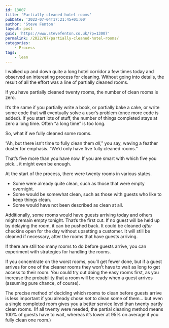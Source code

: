 ```yaml
---
id: 13007
title: 'Partially cleaned hotel rooms'
pubDate: '2022-07-04T17:21:45+01:00'
author: 'Steve Fenton'
layout: post
guid: 'https://www.stevefenton.co.uk/?p=13007'
permalink: /2022/07/partially-cleaned-hotel-rooms/
categories:
    - Process
tags:
    - lean
---
```


I walked up and down quite a long hotel corridor a few times today and observed an interesting process for cleaning. Without going into details, the result of all the effort was a line of partially cleaned rooms.

If you have partially cleaned twenty rooms, the number of clean rooms is zero.

It’s the same if you partially write a book, or partially bake a cake, or write some code that will eventually solve a user’s problem (once more code is added). If you start lots of stuff, the number of things completed stays at zero a long time. Often “a long time” is too long.

So, what if we fully cleaned some rooms.

“Ah, but there isn’t time to fully clean them *all*,” you say, waving a feather duster for emphasis. “We’d only have five fully cleaned rooms.”

That’s five more than you have now. If you are smart with which five you pick… it might even be enough.

At the start of the process, there were twenty rooms in various states.

- Some were already quite clean, such as those that were empty overnight.
- Some would be somewhat clean, such as those with guests who like to keep things clean.
- Some would have not been described as clean at all.

Additionally, some rooms would have guests arriving today and others might remain empty tonight. That’s the first cut. If no guest will be held up by delaying the room, it can be pushed back. It could be cleaned *after* checkins open for the day without upsetting a customer. It will still be cleaned if necessary, after the rooms that have guests arriving.

If there are still too many rooms to do before guests arrive, you can experiment with strategies for handling the rooms.

If you concentrate on the worst rooms, you’ll get fewer done, but if a guest arrives for one of the cleaner rooms they won’t have to wait as long to get access to their room. You could try out doing the easy rooms first, as you increase the probability that a room will be ready when a guest arrives (assuming pure chance, of course).

The precise method of deciding which rooms to clean before guests arrive is less important if you already chose *not* to clean some of them… but even a single completed room gives you a better service level than twenty partly clean rooms. (If all twenty were needed, the partial cleaning method means 100% of guests have to wait, whereas it’s lower at 95% on average if you fully clean one room.)